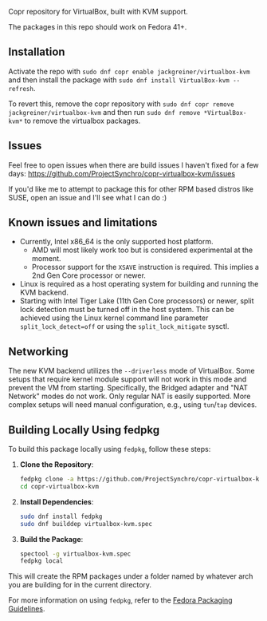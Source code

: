 Copr repository for VirtualBox, built with KVM support.

The packages in this repo should work on Fedora 41+.

## Installation 

Activate the repo with `sudo dnf copr enable jackgreiner/virtualbox-kvm` and then install the package with `sudo dnf install VirtualBox-kvm --refresh`.

To revert this, remove the copr repository with `sudo dnf copr remove jackgreiner/virtualbox-kvm` and then run `sudo dnf remove *VirtualBox-kvm*` to remove the virtualbox packages.


## Issues

Feel free to open issues when there are build issues I haven't fixed for a few days: https://github.com/ProjectSynchro/copr-virtualbox-kvm/issues

If you'd like me to attempt to package this for other RPM based distros like SUSE, open an issue and I'll see what I can do :)

## Known issues and limitations

* Currently, Intel x86_64 is the only supported host platform.
  * AMD will most likely work too but is considered experimental at the moment.
  * Processor support for the `XSAVE` instruction is required. This implies a
    2nd Gen Core processor or newer.
* Linux is required as a host operating system for building and running the KVM
  backend.
* Starting with Intel Tiger Lake (11th Gen Core processors) or newer, split lock
  detection must be turned off in the host system. This can be achieved using
  the Linux kernel command line parameter `split_lock_detect=off` or using the
  `split_lock_mitigate` sysctl.

## Networking

The new KVM backend utilizes the `--driverless` mode of VirtualBox. Some setups
that require kernel module support will not work in this mode and prevent the
VM from starting. Specifically, the Bridged adapter and "NAT Network" modes do
not work. Only regular NAT is easily supported. More complex setups will need
manual configuration, e.g., using `tun`/`tap` devices.


## Building Locally Using fedpkg

To build this package locally using `fedpkg`, follow these steps:

1. **Clone the Repository**:
    ```sh
    fedpkg clone -a https://github.com/ProjectSynchro/copr-virtualbox-kvm.git
    cd copr-virtualbox-kvm
    ```

2. **Install Dependencies**:
    ```sh
    sudo dnf install fedpkg
    sudo dnf builddep virtualbox-kvm.spec
    ```

3. **Build the Package**:
    ```sh
    spectool -g virtualbox-kvm.spec
    fedpkg local
    ```

This will create the RPM packages under a folder named by whatever arch you are building for in the current directory.

For more information on using `fedpkg`, refer to the [Fedora Packaging Guidelines](https://docs.fedoraproject.org/en-US/packaging-guidelines/).
